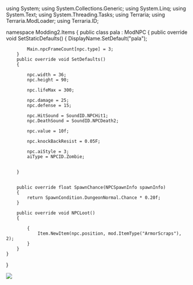 using System;
using System.Collections.Generic;
using System.Linq;
using System.Text;
using System.Threading.Tasks;
using Terraria;
using Terraria.ModLoader;
using Terraria.ID;

namespace Modding2.Items
{
    public class pala : ModNPC
    {
        public override void SetStaticDefaults()
        {
            DisplayName.SetDefault("pala");

            Main.npcFrameCount[npc.type] = 3;
        }
        public override void SetDefaults()
        {

            npc.width = 36;
            npc.height = 90;

            npc.lifeMax = 300;

            npc.damage = 25;
            npc.defense = 15;

            npc.HitSound = SoundID.NPCHit1;
            npc.DeathSound = SoundID.NPCDeath2;

            npc.value = 10f;

            npc.knockBackResist = 0.05F;

            npc.aiStyle = 3;
            aiType = NPCID.Zombie;

            
        }


        public override float SpawnChance(NPCSpawnInfo spawnInfo)
        {
            return SpawnCondition.DungeonNormal.Chance * 0.20f;
        }

        public override void NPCLoot()
        {
            
            {
                Item.NewItem(npc.position, mod.ItemType("ArmorScraps"), 2);
            }
        }
    }   

}

![](Picktures/filename%20pala.png)

